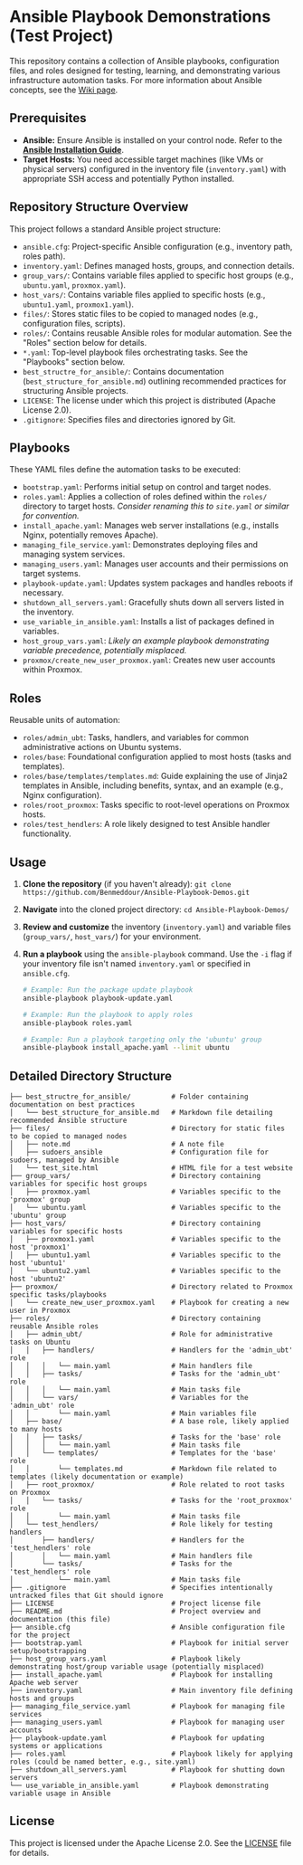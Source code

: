 # Ansible Playbook Demonstrations (Test Project)

This repository contains a collection of Ansible playbooks, configuration files, and roles designed for testing, learning, and demonstrating various infrastructure automation tasks. For more information about Ansible concepts, see the [Wiki page](https://github.com/Benmeddour/Ansible-Playbook-Demos/wiki).

## Prerequisites

*   **Ansible:** Ensure Ansible is installed on your control node. Refer to the [**Ansible Installation Guide**](https://github.com/Benmeddour/Ansible-Playbook-Demos/wiki/Ansible:-Key-Features-&-Installation).
*   **Target Hosts:** You need accessible target machines (like VMs or physical servers) configured in the inventory file (`inventory.yaml`) with appropriate SSH access and potentially Python installed.

## Repository Structure Overview

This project follows a standard Ansible project structure:

*   `ansible.cfg`: Project-specific Ansible configuration (e.g., inventory path, roles path).
*   `inventory.yaml`: Defines managed hosts, groups, and connection details.
*   `group_vars/`: Contains variable files applied to specific host groups (e.g., `ubuntu.yaml`, `proxmox.yaml`).
*   `host_vars/`: Contains variable files applied to specific hosts (e.g., `ubuntu1.yaml`, `proxmox1.yaml`).
*   `files/`: Stores static files to be copied to managed nodes (e.g., configuration files, scripts).
*   `roles/`: Contains reusable Ansible roles for modular automation. See the "Roles" section below for details.
*   `*.yaml`: Top-level playbook files orchestrating tasks. See the "Playbooks" section below.
*   `best_structre_for_ansible/`: Contains documentation (`best_structure_for_ansible.md`) outlining recommended practices for structuring Ansible projects.
*   `LICENSE`: The license under which this project is distributed (Apache License 2.0).
*   `.gitignore`: Specifies files and directories ignored by Git.

## Playbooks

These YAML files define the automation tasks to be executed:

*   `bootstrap.yaml`: Performs initial setup on control and target nodes.
*   `roles.yaml`: Applies a collection of roles defined within the `roles/` directory to target hosts. *Consider renaming this to `site.yaml` or similar for convention.*
*   `install_apache.yaml`: Manages web server installations (e.g., installs Nginx, potentially removes Apache).
*   `managing_file_service.yaml`: Demonstrates deploying files and managing system services.
*   `managing_users.yaml`: Manages user accounts and their permissions on target systems.
*   `playbook-update.yaml`: Updates system packages and handles reboots if necessary.
*   `shutdown_all_servers.yaml`: Gracefully shuts down all servers listed in the inventory.
*   `use_variable_in_ansible.yaml`: Installs a list of packages defined in variables.
*   `host_group_vars.yaml`: *Likely an example playbook demonstrating variable precedence, potentially misplaced.*
*   `proxmox/create_new_user_proxmox.yaml`: Creates new user accounts within Proxmox.

## Roles

Reusable units of automation:

*   `roles/admin_ubt`: Tasks, handlers, and variables for common administrative actions on Ubuntu systems.
*   `roles/base`: Foundational configuration applied to most hosts (tasks and templates).
*   `roles/base/templates/templates.md`: Guide explaining the use of Jinja2 templates in Ansible, including benefits, syntax, and an example (e.g., Nginx configuration).
*   `roles/root_proxmox`: Tasks specific to root-level operations on Proxmox hosts.
*   `roles/test_hendlers`: A role likely designed to test Ansible handler functionality.

## Usage

1.  **Clone the repository** (if you haven't already): `git clone https://github.com/Benmeddour/Ansible-Playbook-Demos.git`
2.  **Navigate** into the cloned project directory: `cd Ansible-Playbook-Demos/`
3.  **Review and customize** the inventory (`inventory.yaml`) and variable files (`group_vars/`, `host_vars/`) for your environment.
4.  **Run a playbook** using the `ansible-playbook` command. Use the `-i` flag if your inventory file isn't named `inventory.yaml` or specified in `ansible.cfg`.

    ```bash
    # Example: Run the package update playbook
    ansible-playbook playbook-update.yaml

    # Example: Run the playbook to apply roles
    ansible-playbook roles.yaml

    # Example: Run a playbook targeting only the 'ubuntu' group
    ansible-playbook install_apache.yaml --limit ubuntu
    ```

## Detailed Directory Structure

```text
├── best_structre_for_ansible/          # Folder containing documentation on best practices
│   └── best_structure_for_ansible.md   # Markdown file detailing recommended Ansible structure
├── files/                              # Directory for static files to be copied to managed nodes
│   ├── note.md                         # A note file
│   ├── sudoers_ansible                 # Configuration file for sudoers, managed by Ansible
│   └── test_site.html                  # HTML file for a test website
├── group_vars/                         # Directory containing variables for specific host groups
│   ├── proxmox.yaml                    # Variables specific to the 'proxmox' group
│   └── ubuntu.yaml                     # Variables specific to the 'ubuntu' group
├── host_vars/                          # Directory containing variables for specific hosts
│   ├── proxmox1.yaml                   # Variables specific to the host 'proxmox1'
│   ├── ubuntu1.yaml                    # Variables specific to the host 'ubuntu1'
│   └── ubuntu2.yaml                    # Variables specific to the host 'ubuntu2'
├── proxmox/                            # Directory related to Proxmox specific tasks/playbooks
│   └── create_new_user_proxmox.yaml    # Playbook for creating a new user in Proxmox
├── roles/                              # Directory containing reusable Ansible roles
│   ├── admin_ubt/                      # Role for administrative tasks on Ubuntu
│   │   ├── handlers/                   # Handlers for the 'admin_ubt' role
│   │   │   └── main.yaml               # Main handlers file
│   │   ├── tasks/                      # Tasks for the 'admin_ubt' role
│   │   │   └── main.yaml               # Main tasks file
│   │   └── vars/                       # Variables for the 'admin_ubt' role
│   │       └── main.yaml               # Main variables file
│   ├── base/                           # A base role, likely applied to many hosts
│   │   ├── tasks/                      # Tasks for the 'base' role
│   │   │   └── main.yaml               # Main tasks file
│   │   └── templates/                  # Templates for the 'base' role
│   │       └── templates.md            # Markdown file related to templates (likely documentation or example)
│   ├── root_proxmox/                   # Role related to root tasks on Proxmox
│   │   └── tasks/                      # Tasks for the 'root_proxmox' role
│   │       └── main.yaml               # Main tasks file
│   └── test_hendlers/                  # Role likely for testing handlers
│       ├── handlers/                   # Handlers for the 'test_hendlers' role
│       │   └── main.yaml               # Main handlers file
│       └── tasks/                      # Tasks for the 'test_hendlers' role
│           └── main.yaml               # Main tasks file
├── .gitignore                          # Specifies intentionally untracked files that Git should ignore
├── LICENSE                             # Project license file
├── README.md                           # Project overview and documentation (this file)
├── ansible.cfg                         # Ansible configuration file for the project
├── bootstrap.yaml                      # Playbook for initial server setup/bootstrapping
├── host_group_vars.yaml                # Playbook likely demonstrating host/group variable usage (potentially misplaced)
├── install_apache.yaml                 # Playbook for installing Apache web server
├── inventory.yaml                      # Main inventory file defining hosts and groups
├── managing_file_service.yaml          # Playbook for managing file services
├── managing_users.yaml                 # Playbook for managing user accounts
├── playbook-update.yaml                # Playbook for updating systems or applications
├── roles.yaml                          # Playbook likely for applying roles (could be named better, e.g., site.yaml)
├── shutdown_all_servers.yaml           # Playbook for shutting down servers
└── use_variable_in_ansible.yaml        # Playbook demonstrating variable usage in Ansible
```

## License

This project is licensed under the Apache License 2.0. See the [LICENSE](LICENSE) file for details.
